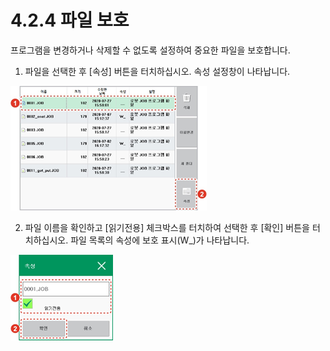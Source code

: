# 4.2.4 파일 보호

프로그램을 변경하거나 삭제할 수 없도록 설정하여 중요한 파일을 보호합니다.

1.	파일을 선택한 후 \[속성\] 버튼을 터치하십시오. 속성 설정창이 나타납니다. 

![](../../.gitbook/assets/image%20%28119%29.png)

2.	파일 이름을 확인하고 \[읽기전용\] 체크박스를 터치하여 선택한 후 \[확인\] 버튼을 터치하십시오. 파일 목록의 속성에 보호 표시\(W\_\)가 나타납니다.

![](../../.gitbook/assets/image%20%28124%29.png)



